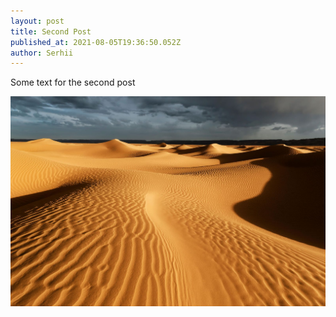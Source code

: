 ```yaml
---
layout: post
title: Second Post
published_at: 2021-08-05T19:36:50.052Z
author: Serhii
---
```

Some text for the second post

![desert](/assets/uploads/desert.jpeg)